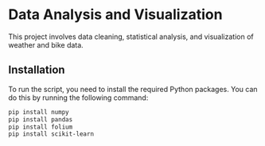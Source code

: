 # Data Analysis and Visualization

This project involves data cleaning, statistical analysis, and visualization of weather and bike data.

## Installation

To run the script, you need to install the required Python packages. You can do this by running the following command:

```bash
pip install numpy
pip install pandas
pip install folium
pip install scikit-learn
